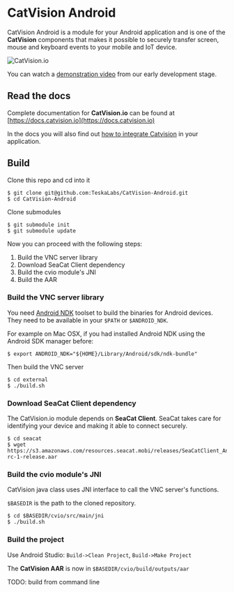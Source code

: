 # CatVision Android

CatVision Android is a module for your Android application and is one of the **CatVision** components that makes it possible to securely transfer screen, mouse and keyboard events to your mobile and IoT device.

![CatVision.io](https://teskalabscom.azureedge.net/media/img/solutions/teskalabs_remoteaccess_illustration.png)

You can watch a [demonstration video](https://www.youtube.com/watch?v=bKjMwUtapxc) from our early development stage.

## Read the docs

Complete documentation for **CatVision.io** can be found at [https://docs.catvision.io](https://docs.catvision.io)

In the docs you will also find out [how to integrate Catvision](https://docs.catvision.io) in your application.

## Build

Clone this repo and cd into it

```
$ git clone git@github.com:TeskaLabs/CatVision-Android.git
$ cd CatVision-Android
```

Clone submodules

```
$ git submodule init
$ git submodule update
```

Now you can proceed with the following steps:

1. Build the VNC server library
2. Download SeaCat Client dependency
3. Build the cvio module's JNI
4. Build the AAR

### Build the VNC server library

You need [Android NDK](https://developer.android.com/ndk/index.html) toolset to build the binaries for Android devices. They need to be available in your `$PATH` or `$ANDROID_NDK`.

For example on Mac OSX, if you had installed Android NDK using the Android SDK manager before:

```
$ export ANDROID_NDK="${HOME}/Library/Android/sdk/ndk-bundle"
```

Then build the VNC server

```
$ cd external
$ ./build.sh
```

### Download SeaCat Client dependency

The CatVision.io module depends on **SeaCat Client**. SeaCat takes care for identifying your device and making it able to connect securely.

```
$ cd seacat
$ wget https://s3.amazonaws.com/resources.seacat.mobi/releases/SeaCatClient_Android_v1611-rc-1-release.aar
```

### Build the cvio module's JNI

CatVision java class uses JNI interface to call the VNC server's functions.

`$BASEDIR` is the path to the cloned repository. 

```
$ cd $BASEDIR/cvio/src/main/jni
$ ./build.sh
```

### Build the project

Use Android Studio: `Build->Clean Project`, `Build->Make Project`

The **CatVision AAR** is now in `$BASEDIR/cvio/build/outputs/aar`

TODO: build from command line